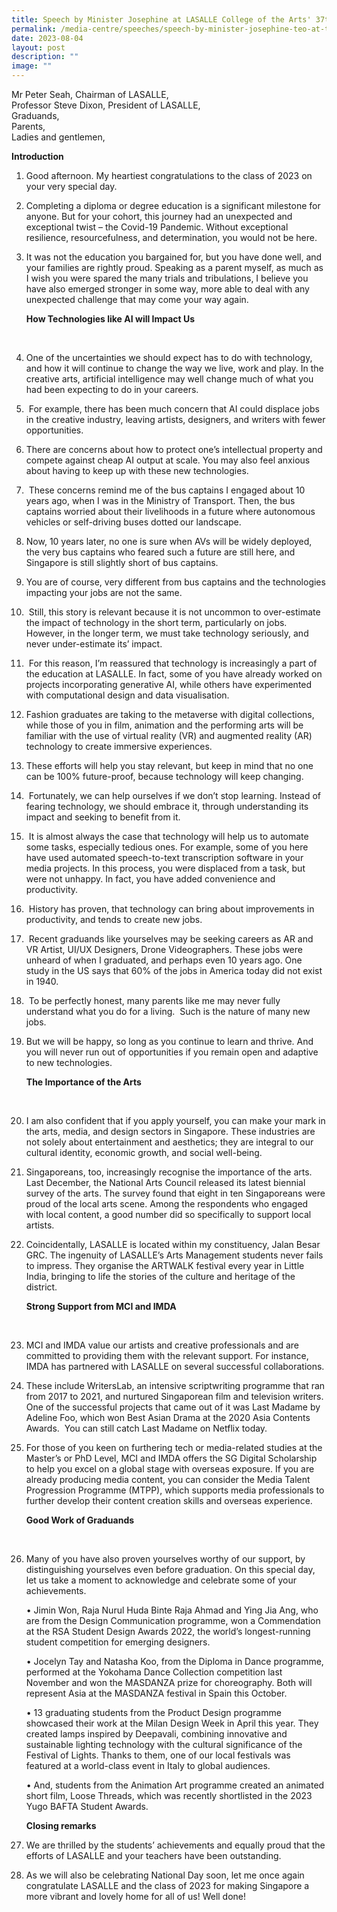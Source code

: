 ```yaml
---
title: Speech by Minister Josephine at LASALLE College of the Arts' 37th Convocation
permalink: /media-centre/speeches/speech-by-minister-josephine-teo-at-the-lasalle-convocation/
date: 2023-08-04
layout: post
description: ""
image: ""
---
```

Mr Peter Seah, Chairman of LASALLE,  
Professor Steve Dixon, President of LASALLE,  
Graduands,  
Parents,  
Ladies and gentlemen,&nbsp;  
  
**Introduction&nbsp;**  
  
1. Good afternoon. My heartiest congratulations to the class of 2023 on your very special day.&nbsp;  
  
2. Completing a diploma or degree education is a significant milestone for anyone. But for your cohort, this journey had an unexpected and exceptional twist – the Covid-19 Pandemic. Without exceptional resilience, resourcefulness, and determination, you would not be here.&nbsp;  
  
3. It was not the education you bargained for, but you have done well, and your families are rightly proud. Speaking as a parent myself, as much as I wish you were spared the many trials and tribulations, I believe you have also emerged stronger in some way, more able to deal with any unexpected challenge that may come your way again.  
  
    **How Technologies like AI will Impact Us**		
<br>

4. One of the uncertainties we should expect has to do with technology, and how it will continue to change the way we live, work and play. In the creative arts, artificial intelligence may well change much of what you had been expecting to do in your careers.  
  
5. &nbsp;For example, there has been much concern that AI could displace jobs in the creative industry, leaving artists, designers, and writers with fewer opportunities.  
  
6. There are concerns about how to protect one’s intellectual property and compete against cheap AI output at scale. You may also feel anxious about having to keep up with these new technologies.  
  
7. &nbsp;These concerns remind me of the bus captains I engaged about 10 years ago, when I was in the Ministry of Transport. Then, the bus captains worried about their livelihoods in a future where autonomous vehicles or self-driving buses dotted our landscape.  
  
8. Now, 10 years later, no one is sure when AVs will be widely deployed, the very bus captains who feared such a future are still here, and Singapore is still slightly short of bus captains.  
  
9. You are of course, very different from bus captains and the technologies impacting your jobs are not the same.  
  
10. &nbsp;Still, this story is relevant because it is not uncommon to over-estimate the impact of technology in the short term, particularly on jobs.&nbsp; However, in the longer term, we must take technology seriously, and never under-estimate its’ impact.  
  
11. &nbsp;For this reason, I’m reassured that technology is increasingly a part of the education at LASALLE. In fact, some of you have already worked on projects incorporating generative AI, while others have experimented with computational design and data visualisation.  
  
12. Fashion graduates are taking to the metaverse with digital collections, while those of you in film, animation and the performing arts will be familiar with the use of virtual reality (VR) and augmented reality (AR) technology to create immersive experiences.  
  
13. These efforts will help you stay relevant, but keep in mind that no one can be 100% future-proof, because technology will keep changing.  
  
14. &nbsp;Fortunately, we can help ourselves if we don’t stop learning. Instead of fearing technology, we should embrace it, through understanding its impact and seeking to benefit from it.  
  
15. &nbsp;It is almost always the case that technology will help us to automate some tasks, especially tedious ones. For example, some of you here have used automated speech-to-text transcription software in your media projects. In this process, you were displaced from a task, but were not unhappy. In fact, you have added convenience and productivity.  
  
16. &nbsp;History has proven, that technology can bring about improvements in productivity, and tends to create new jobs.  
  
17. &nbsp;Recent graduands like yourselves may be seeking careers as AR and VR Artist, UI/UX Designers, Drone Videographers. These jobs were unheard of when I graduated, and perhaps even 10 years ago. One study in the US says that 60% of the jobs in America today did not exist in 1940.  
  
18. &nbsp;To be perfectly honest, many parents like me may never fully understand what you do for a living.&nbsp; Such is the nature of many new jobs.  
  
19. But we will be happy, so long as you continue to learn and thrive. And you will never run out of opportunities if you remain open and adaptive to new technologies.  
  
    **The Importance of the Arts**
<br>

20. I am also confident that if you apply yourself, you can make your mark in the arts, media, and design sectors in Singapore. These industries are not solely about entertainment and aesthetics; they are integral to our cultural identity, economic growth, and social well-being.  
  
21. Singaporeans, too, increasingly recognise the importance of the arts. Last December, the National Arts Council released its latest biennial survey of the arts. The survey found that eight in ten Singaporeans were proud of the local arts scene. Among the respondents who engaged with local content, a good number did so specifically to support local artists.  
  
22. Coincidentally, LASALLE is located within my constituency, Jalan Besar GRC. The ingenuity of LASALLE’s Arts Management students never fails to impress. They organise the ARTWALK festival every year in Little India, bringing to life the stories of the culture and heritage of the district.  
  
    **Strong Support from MCI and IMDA**  
<br>

23. MCI and IMDA value our artists and creative professionals and are committed to providing them with the relevant support. For instance, IMDA has partnered with LASALLE on several successful collaborations.  
  
24. These include WritersLab, an intensive scriptwriting programme that ran from 2017 to 2021, and nurtured Singaporean film and television writers. One of the successful projects that came out of it was Last Madame by Adeline Foo, which won Best Asian Drama at the 2020 Asia Contents Awards.&nbsp; You can still catch Last Madame on Netflix today.  
  
25. For those of you keen on furthering tech or media-related studies at the Master’s or PhD Level, MCI and IMDA offers the SG Digital Scholarship to help you excel on a global stage with overseas exposure. If you are already producing media content, you can consider the Media Talent Progression Programme (MTPP), which supports media professionals to further develop their content creation skills and overseas experience.  
  
    **Good Work of Graduands**
<br>

26. Many of you have also proven yourselves worthy of our support, by distinguishing yourselves even before graduation. On this special day, let us take a moment to acknowledge and celebrate some of your achievements.  
  
    • Jimin Won, Raja Nurul Huda Binte Raja Ahmad and Ying Jia Ang, who are from the Design Communication programme, won a Commendation at the RSA Student Design Awards 2022, the world’s longest-running student competition for emerging designers.  
  
    • Jocelyn Tay and Natasha Koo, from the Diploma in Dance programme, performed at the Yokohama Dance Collection competition last November and won the MASDANZA prize for choreography. Both will represent Asia at the MASDANZA festival in Spain this October.  
  
    • 13 graduating students from the Product Design programme showcased their work at the Milan Design Week in April this year. They created lamps inspired by Deepavali, combining innovative and sustainable lighting technology with the cultural significance of the Festival of Lights. Thanks to them, one of our local festivals was featured at a world-class event in Italy to global audiences.  
  
    • And, students from the Animation Art programme created an animated short film, Loose Threads, which was recently shortlisted in the 2023 Yugo BAFTA Student Awards.  
  
    **Closing remarks**  
  
27. We are thrilled by the students’ achievements and equally proud that the efforts of LASALLE and your teachers have been outstanding.  
  
28. As we will also be celebrating National Day soon, let me once again congratulate LASALLE and the class of 2023 for making Singapore a more vibrant and lovely home for all of us! Well done!